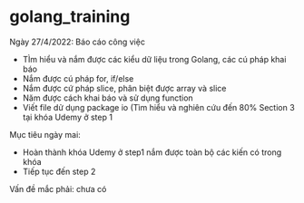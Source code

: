 # golang_training
Ngày 27/4/2022:
Báo cáo công việc
  * TÌm hiểu và nắm được các kiểu dữ liệu trong Golang, các cú pháp khai báo
  * Nắm được cú pháp for, if/else
  * Nắm được cứ pháp slice, phân biệt được array và slice
  * Năm được cách khai báo và sử dụng function
  * Viết file dử dụng package io
  (Tìm hiểu và nghiên cứu đến 80% Section 3 tại khóa Udemy ở step 1
 
Mục tiêu ngày mai:

  * Hoàn thành khóa Udemy ở step1 nắm được toàn bộ các kiến có trong khóa
  * Tiếp tục đến step 2

Vấn đề mắc phải: chưa có
